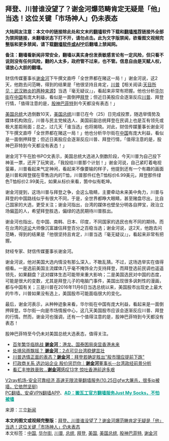  <h2>拜登、川普谁没望了？谢金河爆范畴肯定无疑是「他」当选！这位关键「市场神人」仍未表态</h2> <p class="notice"><b>大陆网友注意：本文中的链接除此处和文末的<a href="https://github.com/bannedbook/fanqiang" >翻墙</a>软件下载和<a href="https://github.com/killgcd/justmysocks/blob/master/README.md">翻墙推荐</a>链接外全部为禁网链接，未翻墙状态下打不开，请勿点击。此为文字版禁闻，欲看图文视频完整版和更多禁闻，请下载<a href="https://github.com/bannedbook/fanqiang">翻墙软件或APP</a>后翻墙上禁闻网。</p><p>备注：翻墙看新闻非常安全，翻墙以真实身份发表敏感言论有一定风险，但只看不说则没有任何风险，翻的人太多，政府管不过来，也不管。信息自由是天赋人权，请放心大胆的翻墙。</b></p>  <div class="entry"> <p id="summary">财信传媒董事长<a href="https://www.bannedbook.org/bnews/tag/%E8%B0%A2%E9%87%91%E6%B2%B3/" class="st_tag internal_tag" rel="tag" title="标签 谢金河 下的日志">谢金河</a>下午撰文直呼「全世界都在赌这一局！」谢金河说，这2天，他跑去问范畴，得到的结果是「他很坚持且肯定，<span class='wp_keywordlink'><a href="https://www.bannedbook.org/bnews/comments/20200816/1381118.html" title="天目所见：川普将再赢总统大选 共和党掌参众两院" target="_blank">川普</a></span>【相关阅读:<a href='https://www.bannedbook.org/bnews/comments/20200816/1381123.html' target='_blank'>天目所见：武汉肺炎的两种来源</a>】当选『毫无疑议』」，看起来非常有把握。他也分析<a href="https://www.bannedbook.org/bnews/tag/%e5%8d%8e%e5%b0%94%e8%a1%97/" class="st_tag internal_tag" rel="tag" title="标签 华尔街 下的日志">华尔街</a>在<span class='wp_keywordlink_affiliate'><a href="https://www.bannedbook.org/" title="中国" target="_blank">中国</a></span>有庞大利益，看似是一面倒押<a href="https://www.bannedbook.org/bnews/tag/%e6%8b%9c%e7%99%bb/" class="st_tag internal_tag" rel="tag" title="标签 拜登 下的日志">拜登</a>；但近日美股应会逐渐反应<a href="https://www.bannedbook.org/bnews/tag/%e5%b7%9d%e6%99%ae/" class="st_tag internal_tag" rel="tag" title="标签 川普 下的日志">川普</a>、拜登行情，「值得注意的是，<a href="https://www.bannedbook.org/bnews/tag/%E8%82%A1%E7%A5%9E%E5%B7%B4%E8%8F%B2%E7%89%B9/" class="st_tag internal_tag" rel="tag" title="标签 股神巴菲特 下的日志">股神巴菲特</a>到今天都没有表态！」</p> <p id="conimg"></p> <p><a href="https://www.bannedbook.org/bnews/tag/%e7%be%8e%e5%9b%bd/" class="st_tag internal_tag" rel="tag" title="标签 美国 下的日志">美国</a><a href="https://www.bannedbook.org/bnews/tag/%e6%80%bb%e7%bb%9f/" class="st_tag internal_tag" rel="tag" title="标签 总统 下的日志">总统</a>大选倒数10天，<a href="https://www.bannedbook.org/bnews/tag/%e7%be%8e%e5%9b%bd%e6%80%bb%e7%bb%9f/" class="st_tag internal_tag" rel="tag" title="标签 美国总统 下的日志">美国总统</a>川普已在今（25）日完成投票，随选举情势及媒体机构效应，川普与民主党候选人、美国前副总统拜登在民调上也是互有领先或极大差距局面；总之，过几天「谁当选」也将揭晓。对此，财信传媒董事长谢金河下午撰文直呼「全世界都在赌这一局！」他也分析华尔街在<a href="https://www.bannedbook.org/bnews/tag/%E4%B8%AD%E5%9B%BD/" class="st_tag internal_tag" rel="tag" title="标签 中国 下的日志">中国</a>有庞大利益，看似是一面倒押拜登；但近日美股应会逐渐反应川普、拜登行情，「值得注意的是，股神巴菲特到今天都没有表态！」</p>  <p>谢金河下午在脸书PO文表示，美国总统大选进入倒数阶段，今天川普为自己投下神圣一票，还开了玩笑说，「我投给川普那个计划！」谢金河说，自己紧盯着电视萤幕，川普看起来气定神闲，看起来不像要输的样子，他提到还有一个有趣的画面是川普和拜登摆在零售店内的T恤，川普那件红色T恤标价6.99美元，拜登那件绿色T恤标价2.99美元，如果从标价来看，箇中似有乾坤。</p> <p>谢金河提到，这场川普与拜登之争，会这么吸睛，主要牵动未来美中角力，川普与拜登的中国路线似乎有很大不同，于是，全世界都睁大眼睛，甚至赌盘尽出，比自己国家的大选，更受关注；谢金河指出，台湾的媒体也壁垒分明各自押宝，政治立场偏蓝的人，希望拜登胜选，偏绿的选民期待川普胜出。</p> <p>谢金河也指出，在中国、南韩、日本、印度，不同国家的选民也有不同的期待。而在台湾的<span class='wp_keywordlink_affiliate'><a href="https://www.bannedbook.org/bnews/comments/" title="新闻评论" target="_blank">评论</a></span>大师像沉富雄估拜登百分之百稳当选；谢金河说，这2天，他跑去问范畴，得到的结果是「他很坚持且肯定，川普当选『毫无疑议』」，看起来非常有把握。</p>  <p></p> <p>财经专家、财信传媒董事长谢金河。</p> <p>谢金河说，他对美国大选内情没有那么深入，不敢乱猜。不过，这场选举实在值得细看。一是选前美国主流媒体几乎毫不掩饰全力支持拜登，而拜登选前民调也遥遥领先，如果翻盘？这对媒体生态可能带来重大影响；二是美国选民对中国的态度，可能是很大的变数，尤其是拜登儿子的电脑门事件，美国出现很多讽刺性的漫画，都与中国有关；三是川普在2016年11月6日当选总统以来，美国股市出现史上最大的牛市，川普如果没有选上，美国股市可能面临很大的变化。</p>  <p>最后，谢金河表示，从种种迹象来看，华尔街在中国有庞大利益，看起来是一面倒押拜登。华尔街一向是市场情报中心，这几天美国股市应该会逐渐反应川普、拜登的行情。然而，谢金河也强调，还有一个值得注意的是，股神巴菲特到今天都没有表态！</p> <p></p> <p>股神巴菲特至今仍未对美国总统大选表态，值得关注。</p>  <ul class='op-related-articles' title='相关阅读'> <li><a href='https://www.bannedbook.org/bnews/cnnews/hknews/20201024/1419228.html' target='_blank'>百年繁华临挑战 <b>谢金河</b>：港龙、国泰困局突显香港未来</a></li> <li><a href='https://www.bannedbook.org/bnews/taiwannews/20201016/1414992.html' target='_blank'>处境风雨飘摇？ <b>谢金河</b>：2点可见台湾稳健茁壮</a></li> <li><a href='https://www.bannedbook.org/bnews/cnnews/20201006/1408935.html' target='_blank'>川普选情正面的表态？<b>谢金河</b>：拜登若确定胜出"股市理应提前下跌"</a></li> <li><a href='https://www.bannedbook.org/bnews/taiwannews/20200929/1405323.html' target='_blank'>打政商关系 选边站企业 股价惩罚你｜<b>谢金河</b>董事长--台湾政经前景分析</a></li> <li><a href='https://www.bannedbook.org/bnews/cnnews/hknews/20200925/1402847.html' target='_blank'>看汇丰惨跌衰败…<b>谢金河</b>感叹13字 惊吐香港前途多艰</a></li> </ul> <p class="texttj"> <a href="https://www.bannedbook.org/forum23/topic22702.html" target="_blank">V2ray机场-安全可靠经济 高速无限流量翻墙服务(10.25日gfw大屠杀，很多ip被墙，它依然坚挺)</a><br/> <a href="https://github.com/bannedbook/fanqiang/wiki/%E7%A6%81%E9%97%BB%E7%BD%91%E5%AE%89%E5%8D%93%E7%BF%BB%E5%A2%99%E6%96%B0%E9%97%BBAPP" target="_blank">PC翻墙、安卓VPN翻墙APP</a>、<span onclick="window.open('https://github.com/killgcd/justmysocks/blob/master/README.md')" style="font-weight:bold;color:#00A191;cursor:pointer;text-decoration:underline;outline:none">AD：搬瓦工官方翻墙服务Just My Socks，不怕被墙</span></p><p> 来源：三立<span class='wp_keywordlink_affiliate'><a href="https://www.bannedbook.org/" title="新闻">新闻</a></span> </p><a name='sharetosocial'></a>       <div><b>本文的图文或视频完整版</b>：<a href='https://www.bannedbook.org/bnews/topimagenews/20201026/1420234.html'>拜登、川普谁没望了？谢金河爆范畴肯定无疑是「他」当选！这位关键「市场神人」仍未表态</a></div>  </div><!--END ENTRY--> <div class="postfooter"> <div>本文标签：<a href="https://www.bannedbook.org/bnews/tag/%E4%B8%AD%E5%9B%BD/" rel="tag">中国</a>, <a href="https://www.bannedbook.org/bnews/tag/%e5%8d%8e%e5%b0%94%e8%a1%97/" rel="tag">华尔街</a>, <a href="https://www.bannedbook.org/bnews/tag/%e5%b7%9d%e6%99%ae/" rel="tag">川普</a>, <a href="https://www.bannedbook.org/bnews/tag/%e6%80%bb%e7%bb%9f/" rel="tag">总统</a>, <a href="https://www.bannedbook.org/bnews/tag/%e6%8b%9c%e7%99%bb/" rel="tag">拜登</a>, <a href="https://www.bannedbook.org/bnews/tag/%e7%be%8e%e5%9b%bd/" rel="tag">美国</a>, <a href="https://www.bannedbook.org/bnews/tag/%e7%be%8e%e5%9b%bd%e6%80%bb%e7%bb%9f/" rel="tag">美国总统</a>, <a href="https://www.bannedbook.org/bnews/tag/%E8%82%A1%E7%A5%9E%E5%B7%B4%E8%8F%B2%E7%89%B9/" rel="tag">股神巴菲特</a>, <a href="https://www.bannedbook.org/bnews/tag/%E8%B0%A2%E9%87%91%E6%B2%B3/" rel="tag">谢金河</a></div>  </div><!--END POSTFOOTER--> 